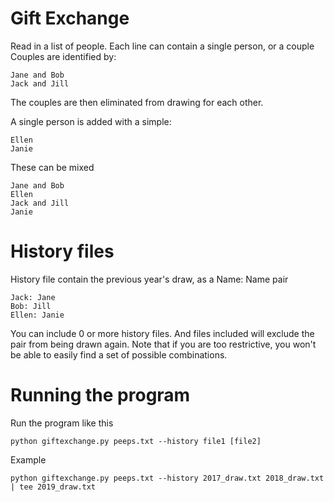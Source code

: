 # Gift Exchange

Read in a list of people. Each line can contain a single person, or a couple
Couples are identified by:

    Jane and Bob
    Jack and Jill
    
The couples are then eliminated from drawing for each other.

A single person is added with a simple:

    Ellen
    Janie
    
    
These can be mixed

    Jane and Bob
    Ellen
    Jack and Jill
    Janie
    
# History files

History file contain the previous year's draw, as a Name: Name pair

    Jack: Jane
    Bob: Jill
    Ellen: Janie
    
You can include 0 or more history files. And files included will exclude the pair from being drawn again.
Note that if you are too restrictive, you won't be able to easily find a set of possible combinations.


# Running the program

Run the program like this

    python giftexchange.py peeps.txt --history file1 [file2]

Example

    python giftexchange.py peeps.txt --history 2017_draw.txt 2018_draw.txt | tee 2019_draw.txt


    
    
    